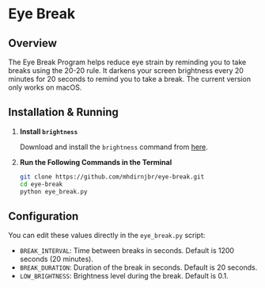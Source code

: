 # Eye Break

## Overview

The Eye Break Program helps reduce eye strain by reminding you to take breaks using the 20-20 rule. It darkens your screen brightness every 20 minutes for 20 seconds to remind you to take a break. The current version only works on macOS.

## Installation & Running

1. **Install `brightness`**

   Download and install the `brightness` command from [here](https://github.com/nriley/brightness).

2. **Run the Following Commands in the Terminal**

   ```bash
   git clone https://github.com/mhdirnjbr/eye-break.git
   cd eye-break
   python eye_break.py
   ```

## Configuration
You can edit these values directly in the `eye_break.py` script:
   - `BREAK_INTERVAL`: Time between breaks in seconds. Default is 1200 seconds (20 minutes).
   - `BREAK_DURATION`: Duration of the break in seconds. Default is 20 seconds.
   - `LOW_BRIGHTNESS`: Brightness level during the break. Default is 0.1.